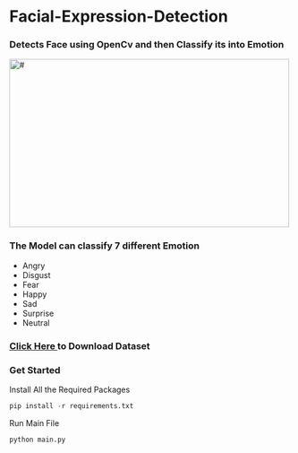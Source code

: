 # Facial-Expression-Detection

### Detects Face using OpenCv and then Classify its into Emotion

<img src = "./videos/Working_Demo_GIF.gif" width = 500px height=300px alt = "#"/>

### The Model can classify 7 different Emotion

* Angry
* Disgust
* Fear
* Happy
* Sad
* Surprise
* Neutral

### <a href="https://drive.google.com/drive/folders/1_Qv_PYkIiSn5X5m6d2ESBMr6FVFxYc4o?usp=sharing">Click Here </a> to Download Dataset

### Get Started 
Install All the Required Packages
```python
pip install -r requirements.txt 
```
Run Main File
```python
python main.py
```

